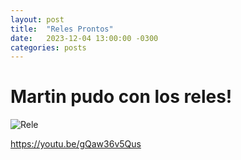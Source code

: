 ```yaml
---
layout: post
title:  "Reles Prontos"
date:   2023-12-04 13:00:00 -0300
categories: posts
---
```


# Martin pudo con los reles!

![Rele](/_posts/Rele.jpeg)

https://youtu.be/gQaw36v5Qus





